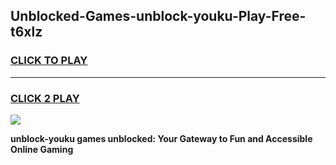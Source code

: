 
## Unblocked-Games-unblock-youku-Play-Free-t6xlz
<h3>
<a href="https://premium76.site?title=unblock-youku&ref=23A">CLICK TO PLAY</a></h3>
<hr>

<h3>
<a href="https://premium76.site?title=unblock-youku&ref=23A">CLICK 2 PLAY</a>
  
</h3>

<a href="https://premium76.site?title=unblock-youku&ref=23A"><img src="https://clearcache.store/games.png"></a>


**unblock-youku games unblocked: Your Gateway to Fun and Accessible Online Gaming**
